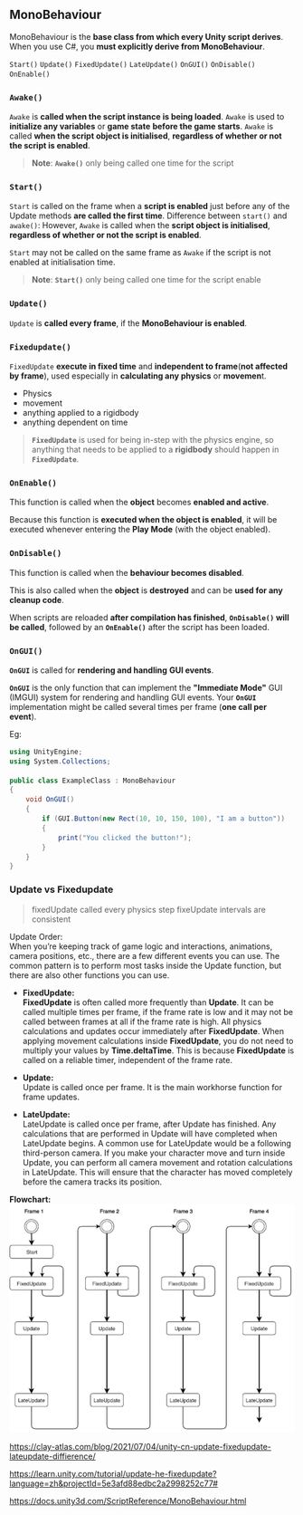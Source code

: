 ## MonoBehaviour
MonoBehaviour is the **base class from which every Unity script derives**. When you use C#, you **must explicitly derive from MonoBehaviour**.

`Start()`
`Update()`
`FixedUpdate()`
`LateUpdate()`
`OnGUI()`
`OnDisable()`
`OnEnable()`

### `Awake()`
`Awake` is **called when the script instance is being loaded**. `Awake` is used to **initialize any variables** or **game state** **before the game starts**. `Awake` is called **when the script object is initialised**, **regardless of whether or not the script is enabled**. 


> **Note**: **`Awake()`** only being called one time for the script



### `Start()`
`Start` is called on the frame when a **script is enabled** just before any of the Update methods **are called the first time**. Difference between `start()` and `awake()`:  However, `Awake` is called when the **script object is initialised**, **regardless of whether or not the script is enabled**. 

`Start` may not be called on the same frame as `Awake` if the script is not enabled at initialisation time.


> **Note**: **`Start()`** only being called one time for the script enable

### `Update()`
`Update` is **called every frame**, if the **MonoBehaviour is enabled**.

### `Fixedupdate()`
`FixedUpdate` **execute in fixed time** and **independent to frame**(**not affected by frame**), used especially in **calculating any physics** or **movemen**t.

- Physics
- movement
- anything applied to a rigidbody
- anything dependent on time

> **`FixedUpdate`**  is used for being in-step with the physics engine, so anything that needs to be applied to a **rigidbody** should happen in **`FixedUpdate`**.

### `OnEnable()`
This function is called when the **object** becomes **enabled and active**.

Because this function is **executed when the object is enabled**, it will be executed whenever entering the **Play Mode** (with the object enabled).


### `OnDisable()`
This function is called when the **behaviour becomes disabled**.

This is also called when the **object** is **destroyed** and can be **used for any cleanup code**. 

When scripts are reloaded **after compilation has finished**, **`OnDisable()` will be called**, followed by an **`OnEnable()`** after the script has been loaded.


### `OnGUI()`

**`OnGUI`** is called for **rendering and handling** **GUI events**.

**`OnGUI`** is the only function that can implement the **"Immediate Mode"** GUI (IMGUI) system for rendering and handling GUI events. Your **`OnGUI`** implementation might be called several times per frame (**one call per event**).

Eg:
```cs
using UnityEngine;
using System.Collections;

public class ExampleClass : MonoBehaviour
{
    void OnGUI()
    {
        if (GUI.Button(new Rect(10, 10, 150, 100), "I am a button"))
        {
            print("You clicked the button!");
        }
    }
}
```

### Update  vs  Fixedupdate

> fixedUpdate called every physics step
> fixeUpdate intervals are consistent

Update Order:  
When you’re keeping track of game logic and interactions, animations, camera positions, etc., there are a few different events you can use. The common pattern is to perform most tasks inside the Update function, but there are also other functions you can use.

- **FixedUpdate:** \
**FixedUpdate** is often called more frequently than **Update**. It can be called multiple times per frame, if the frame rate is low   and it may not be called between frames at all if the frame rate is high. All physics calculations and updates occur immediately after **FixedUpdate**. When applying movement calculations inside **FixedUpdate**, you do not need to multiply your values by **Time.deltaTime**. This is because **FixedUpdate** is called on a reliable timer, independent of the frame rate.

- **Update:** \
Update is called once per frame. It is the main workhorse function for frame updates.

- **LateUpdate:** \
LateUpdate is called once per frame, after Update has finished. Any calculations that are performed in Update will have completed when LateUpdate begins. A common use for LateUpdate would be a following third-person camera. If you make your character move and turn inside Update, you can perform all camera movement and rotation calculations in LateUpdate. This will ensure that the character has moved completely before the camera tracks its position.

**Flowchart:**
![](./monobehaviour-flowchart.png)

https://clay-atlas.com/blog/2021/07/04/unity-cn-update-fixedupdate-lateupdate-diffierence/

https://learn.unity.com/tutorial/update-he-fixedupdate?language=zh&projectId=5e3afd88edbc2a2998252c77#

https://docs.unity3d.com/ScriptReference/MonoBehaviour.html
